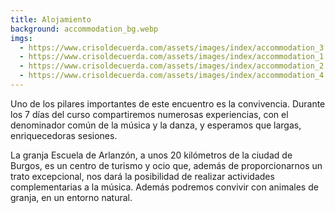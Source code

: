 ```yaml
---
title: Alojamiento
background: accommodation_bg.webp
imgs:
  - https://www.crisoldecuerda.com/assets/images/index/accommodation_3.webp
  - https://www.crisoldecuerda.com/assets/images/index/accommodation_1.webp
  - https://www.crisoldecuerda.com/assets/images/index/accommodation_2.webp
  - https://www.crisoldecuerda.com/assets/images/index/accommodation_4.webp
---
```


Uno de los pilares importantes de este encuentro es la convivencia. Durante los 7 días del curso compartiremos numerosas experiencias, con el denominador común de la música y la danza, y esperamos que largas, enriquecedoras sesiones.

La granja Escuela de Arlanzón, a unos 20 kilómetros de la ciudad de Burgos, es un centro de turismo y ocio que, además de proporcionarnos un trato excepcional, nos dará la posibilidad de realizar actividades complementarias a la música. Además podremos convivir con animales de granja, en un entorno natural.
